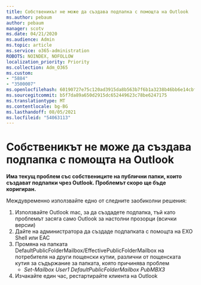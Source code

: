 ```yaml
---
title: Собственикът не може да създава подпапка с помощта на Outlook
ms.author: pebaum
author: pebaum
manager: scotv
ms.date: 04/21/2020
ms.audience: Admin
ms.topic: article
ms.service: o365-administration
ROBOTS: NOINDEX, NOFOLLOW
localization_priority: Priority
ms.collection: Adm_O365
ms.custom:
- "5884"
- "3500007"
ms.openlocfilehash: 60190727e75c120ad3915da8b563b7f6b1a3238b46bb6e14cbf956365e1a84e0
ms.sourcegitcommit: b5f7da89a650d2915dc652449623c78be6247175
ms.translationtype: MT
ms.contentlocale: bg-BG
ms.lasthandoff: 08/05/2021
ms.locfileid: "54063113"
---
```

# <a name="owner-cannot-create-sub-folder-using-outlook"></a>Собственикът не може да създава подпапка с помощта на Outlook

**Има текущ проблем със собствениците на публични папки, които създават подпапки чрез Outlook. Проблемът скоро ще бъде коригиран.**

Междувременно използвайте едно от следните заобиколни решения:

1. Използвайте Outlook mac, за да създадете подпапка, тъй като проблемът засяга само Outlook за настолни прозорци (всички версии)
2. Дайте на администратора да създаде подпапката с помощта на EXO Shell или EAC
3. Промяна на папката DefaultPublicFolderMailbox/EffectivePublicFolderMailbox на потребителя на други пощенски кутии, различни от пощенската кутия за съдържание за папката, която причинява проблем  
    - *Set-Mailbox User1 DefaultPublicFolderMailbox PubMBX3*
4. Изчакайте един час, рестартирайте клиента на Outlook